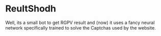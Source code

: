 # ReultShodh
Well, its a small bot to get RGPV result
and (now) it uses a fancy neural network specifically trained to solve the Captchas used by the website. 

